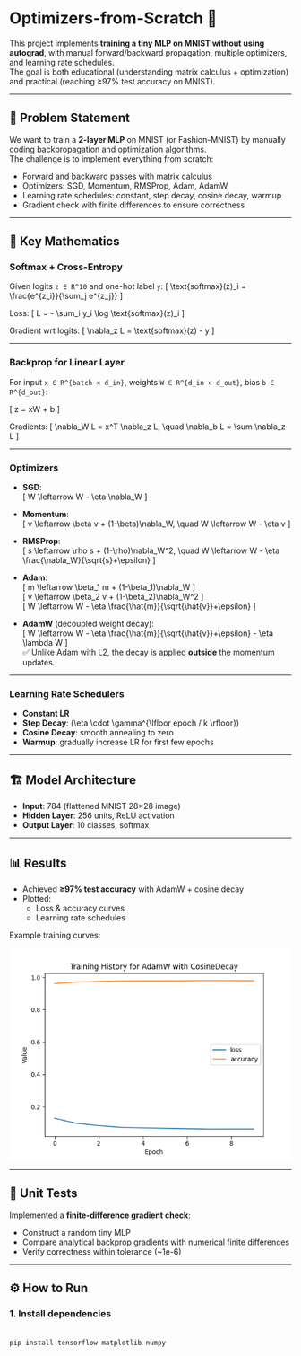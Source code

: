 # Optimizers-from-Scratch 🚀

This project implements **training a tiny MLP on MNIST without using autograd**, with manual forward/backward propagation, multiple optimizers, and learning rate schedules.  
The goal is both educational (understanding matrix calculus + optimization) and practical (reaching ≥97% test accuracy on MNIST).  

---

## 📌 Problem Statement
We want to train a **2-layer MLP** on MNIST (or Fashion-MNIST) by manually coding backpropagation and optimization algorithms.  
The challenge is to implement everything from scratch:
- Forward and backward passes with matrix calculus
- Optimizers: SGD, Momentum, RMSProp, Adam, AdamW
- Learning rate schedules: constant, step decay, cosine decay, warmup
- Gradient check with finite differences to ensure correctness

---

## 🧮 Key Mathematics

### Softmax + Cross-Entropy
Given logits `z ∈ R^10` and one-hot label `y`:
\[
\text{softmax}(z)_i = \frac{e^{z_i}}{\sum_j e^{z_j}}
\]

Loss:
\[
L = - \sum_i y_i \log \text{softmax}(z)_i
\]

Gradient wrt logits:
\[
\nabla_z L = \text{softmax}(z) - y
\]

---

### Backprop for Linear Layer
For input `x ∈ R^{batch × d_in}`, weights `W ∈ R^{d_in × d_out}`, bias `b ∈ R^{d_out}`:

\[
z = xW + b
\]

Gradients:
\[
\nabla_W L = x^T \nabla_z L, \quad
\nabla_b L = \sum \nabla_z L
\]

---

### Optimizers
- **SGD**:  
  \[
  W \leftarrow W - \eta \nabla_W
  \]

- **Momentum**:  
  \[
  v \leftarrow \beta v + (1-\beta)\nabla_W, \quad
  W \leftarrow W - \eta v
  \]

- **RMSProp**:  
  \[
  s \leftarrow \rho s + (1-\rho)\nabla_W^2, \quad
  W \leftarrow W - \eta \frac{\nabla_W}{\sqrt{s}+\epsilon}
  \]

- **Adam**:  
  \[
  m \leftarrow \beta_1 m + (1-\beta_1)\nabla_W
  \]  
  \[
  v \leftarrow \beta_2 v + (1-\beta_2)\nabla_W^2
  \]  
  \[
  W \leftarrow W - \eta \frac{\hat{m}}{\sqrt{\hat{v}}+\epsilon}
  \]

- **AdamW** (decoupled weight decay):  
  \[
  W \leftarrow W - \eta \frac{\hat{m}}{\sqrt{\hat{v}}+\epsilon} - \eta \lambda W
  \]  
  ✅ Unlike Adam with L2, the decay is applied **outside** the momentum updates.

---

### Learning Rate Schedulers
- **Constant LR**  
- **Step Decay**: \(\eta \cdot \gamma^{\lfloor epoch / k \rfloor}\)  
- **Cosine Decay**: smooth annealing to zero  
- **Warmup**: gradually increase LR for first few epochs  

---

## 🏗 Model Architecture
- **Input**: 784 (flattened MNIST 28×28 image)  
- **Hidden Layer**: 256 units, ReLU activation  
- **Output Layer**: 10 classes, softmax  

---

## 📊 Results
- Achieved **≥97% test accuracy** with AdamW + cosine decay  
- Plotted:
  - Loss & accuracy curves
  - Learning rate schedules

Example training curves:

![Training History Example](training_history_AdamW_CosineDecay.png)

---

## 🧪 Unit Tests
Implemented a **finite-difference gradient check**:  
- Construct a random tiny MLP  
- Compare analytical backprop gradients with numerical finite differences  
- Verify correctness within tolerance (~1e-6)

---

## ⚙️ How to Run

### 1. Install dependencies

```bash

pip install tensorflow matplotlib numpy

```